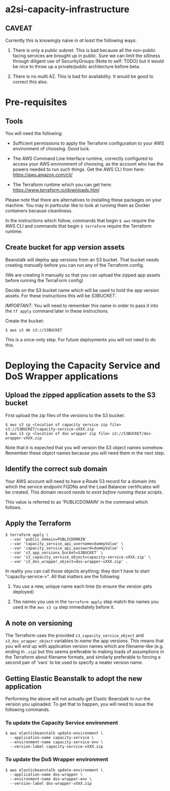 # a2si-capacity-infrastructure

## CAVEAT

Currently this is knowingly naive in _at least_ the following ways:

  1. There is only a public subnet. This is bad because all the non-public facing
     services are brought up in public. Sure we can limit the silliness through
     diligent use of SecurityGroups (Note to self: TODO) but it would be nice to
     throw up a private/public architecture before beta.

  2. There is no multi AZ. This is bad for availability. It would be good to correct
     this also.

# Pre-requisites

## Tools

You will need the following:

  - Sufficient permissions to apply the Terraform configuration to your AWS
    environment of choosing. Good luck.

  - The AWS Command Line Interface runtime, correctly configured to access your
    AWS environment of choosing, as the account who has the powers needed to run
    such things. Get the AWS CLI from here: https://aws.amazon.com/cli/

  - The Terraform runtime which you can get here: https://www.terraform.io/downloads.html

Please note that there are alternatives to installing these packages on your machine.
You may in particular like to look at running them as Docker containers because
cleanliness.

In the instructions which follow, commands that begin `$ aws` require the AWS CLI
and commands that begin `$ terraform` require the Terraform runtime.

## Create bucket for app version assets

Beanstalk will deploy app versions from an S3 bucket. That bucket needs
creating _manually_ before you can run any of the Terraform config.

(We are creating it manually so that you can upload the zipped app assets before
running the TerraForm config)

Decide on the S3 bucket name which will be used to hold the app version assets.
For these instructions this will be _S3BUCKET_.

*IMPORTANT*: You will need to remember this name in order to pass it into the
`tf apply` command later in these instructions.

Create the bucket:

    $ aws s3 mb s3://S3BUCKET

This is a once-only step. For future deployments you will not need to do this.

# Deploying the Capacity Service and DoS Wrapper applications

## Upload the zipped application assets to the S3 bucket

First upload the zip files of the versions to the S3 bucket:

    $ aws s3 cp <location of capacity service zip file> s3://S3BUCKET/capacity-service-vXXX.zip
    $ aws s3 cp <location of dos wrapper zip file> s3://S3BUCKET/dos-wrapper-vXXX.zip

Note that it is expected that you will version the S3 object names somehow. Remember
these object names because you will need them in the next step.

## Identify the correct sub domain

Your AWS account will need to have a Route 53 record for a domain into which
the service endpoint FQDNs and the Load Balancer certificates will be created.
This domain record *needs to exist before running these scripts*.

This value is referred to as 'PUBLICDOMAIN' in the command which follows.

## Apply the Terraform

    $ terraform apply \
      --var 'public_domain=PUBLICDOMAIN'
      --var 'capacity_service_api_username=dummyValue' \
      --var 'capacity_service_api_password=dummyValue' \
      --var 's3_app_versions_bucket=S3BUCKET' \
      --var 's3_capacity_service_object=capacity-service-vXXX.zip' \
      --var 's3_dos_wrapper_object=dos-wrapper-vXXX.zip' .

In reality you can call those objects anything; they don't have to start
"capacity-service-v". All that matters are the following:

  1. You use a new, unique name each time (to ensure the version gets deployed)

  2. The names you use in the `terraform apply` step match the names you used in
     the `aws s3 cp` step immediately before it.

## A note on versioning

The Terraform uses the provided `s3_capacity_service_object` and
`s3_dos_wrapper_object` variables to _name_ the app versions. This means
that you will end up with application version names which are filename-like (e.g. ending in
`.zip`) but this seems preferable to making loads of assumptions in the
Terraform about filename formats, and similarly preferable to forcing a second
pair of 'vars' to be used to specify a neater version name.

## Getting Elastic Beanstalk to adopt the new application

Performing the above will not actually get Elastic Beanstalk to _run_ the version
you uploaded. To get that to happen, you will need to issue the following commands.

### To update the Capacity Service environment

    $ aws elasticbeanstalk update-environment \
      --application-name capacity-service \
      --environment-name capacity-service-env \
      --version-label capacity-service-vXXX.zip

### To update the DoS Wrapper environment

    $ aws elasticbeanstalk update-environment \
      --application-name dos-wrapper \
      --environment-name dos-wrapper-env \
      --version-label dos-wrapper-vXXX.zip

